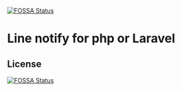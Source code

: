 [![FOSSA Status](https://app.fossa.io/api/projects/git%2Bgithub.com%2FLiYiBin%2Fline-notify.svg?type=shield)](https://app.fossa.io/projects/git%2Bgithub.com%2FLiYiBin%2Fline-notify?ref=badge_shield)

# Line notify for php or Laravel

## License
[![FOSSA Status](https://app.fossa.io/api/projects/git%2Bgithub.com%2FLiYiBin%2Fline-notify.svg?type=large)](https://app.fossa.io/projects/git%2Bgithub.com%2FLiYiBin%2Fline-notify?ref=badge_large)